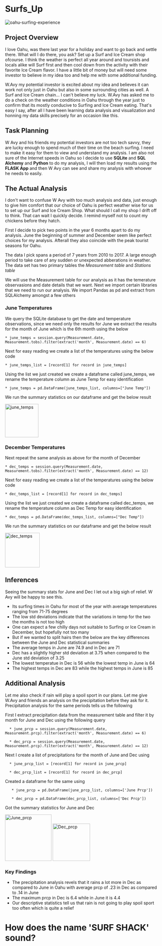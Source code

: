# Surfs_Up

![oahu-surfing-experience](https://user-images.githubusercontent.com/85518330/129450037-650f4329-5e88-45d3-8d22-e6a6ca120055.jpg)

## Project Overview

I love Oahu, was there last year for a holiday and want to go back and settle there. What will I do there, you ask? Set up a Surf and Ice Cream shop ofcourse. I think the weather is perfect all year around and toursists and locals alike will Surf first and then cool down from the activity with their favorite Ice Cream flavor. I have a little bit of money but will need some investor to believe in my idea too and help me with some additional funding. 

W.Avy my potential investor is excited about my idea and believes it can work not only just in Oahu but also in some surrounding cities as well. A Surf and Ice Cream chain...  I can't believe my luck. W.Avy has asked me to do a check on the weather conditions in Oahu through the year just to confirm that its mostly conducive to Surfing and Ice Cream eating. That's easy I say, after all I have been learning data analysis and visualization and honning my data skills precisely for an occasion like this. 

## Task Planning

W Avy and his friends my potential investors are not too tech savvy, they are lucky enough to spend much of their time on the beach surfing. I need to make it easy for them to view and understand my analysis. I am also not sure of the Internet speeds in Oahu so I decide to use **SQLite** and **SQL Alchemy** and **Python** to do my analysis, I will then load my results using the **FLASK App** and then W Avy can see and share my analysis with whoever he needs to easily. 


## The Actual Analysis

I don't want to confuse W Avy with too much analysis and data, just enough to give him comfort that our choice of Oahu is perfect weather wise for us to set up our Surf and Ice Cream Shop. What should I call my shop I drift off to think. That can wait I quickly decide. I remind myself not to count my chickens before they hatch.

First I decide to pick two points in the year 6 months apart to do my analysis. June the beginning of summer and December seem like perfect choices for my analysis. Afterall they also coincide with the peak tourist seasons for Oahu. 

The data I pick spans a period of 7 years from 2010 to 2017. A large enough period to take care of any sudden or unexpected abberations in weather. The data set has two primary tables the *Measurement table* and *Stations table* 

We will use the Measurement table for our analysis as it has the temerature observasions and date details that we want.  Next we import certain libraries that we need to run our analysis. We import Pandas as pd and extract from SQLAlchemy amongst a few others 

### June Temperatures


We query the SQLite database to get the date and temperature observations, since we need only the results for June we extract the results for the month of June which is the 6th month using the below 

    * june_temps = session.query(Measurement.date, Measurement.tobs).filter(extract('month', Measurement.date) == 6)

Next for easy reading we create a list of the temperatures using the below code

    * june_temps_list = [record[1] for record in june_temps]


Using the list we just created we create a dataframe called june_temps, we rename the temperature column as June Temp for easy identification
    
    * june_temps = pd.DataFrame(june_temps_list, columns=["June Temp"])
    
We run the summary statistics on our dataframe and get the below  result

<img width="110" alt="june_temps" src="https://user-images.githubusercontent.com/85518330/129455078-342e472f-00b7-4dc4-a714-f113d85ae2d6.png">


### December Temperatures

Next repeat the same analysis as above for the month of December 

    * dec_temps = session.query(Measurement.date, Measurement.tobs).filter(extract('month', Measurement.date) == 12)

Next for easy reading we create a list of the temperatures using the below code

    * dec_temps_list = [record[1] for record in dec_temps]


Using the list we just created we create a dataframe called dec_temps, we rename the temperature column as Dec Temp for easy identification 
    
    * dec_temps = pd.DataFrame(dec_temps_list, columns=["Dec Temp"])


We run the summary statistics on our dataframe and get the below  result

<img width="114" alt="dec_temps" src="https://user-images.githubusercontent.com/85518330/129455204-38f85326-b76b-4310-8256-e7f9db060762.png">

## Inferences 

Seeing the summary stats for June and Dec I let out a big sigh of relief. W Avy will be happy to see this. 
 
 *  Its surfing times in Oahu for most of the year with average temperatures ranging from 71-75 degrees
 *  The low std deviations indicate that the variations in temp for the two the months is not too high 
 *  One can expect a few chilly days not suitable to Surfing or Ice Cream in December, but hopefully not too many
 *  But if we wanted to split hairs then the below are the key differences between the June and Dec statistical summaries
 *  The average temps in June are 74.9 and in Dec are 71
 *  Dec has a slightly higher std deviation at 3.75 when compared to the June std deviation of 3.25
 *  The lowest temperatue in Dec is 56 while the lowest temp in June is 64
 *  The highest temps in Dec are 83 while the highest temps in June is 85 

## Additional Analysis 

Let me also check if rain will play a spoil sport in our plans. Let me give W.Avy and friends an analysis on the precipitation before they ask for it. Precipitation analysis for the same periods tells us the following 

First I extract precipitation data from the measurement table and filter it by month for June and Dec using the following query

      * june_prcp = session.query(Measurement.date, Measurement.prcp).filter(extract('month', Measurement.date) == 6)
      
      * dec_prcp = session.query(Measurement.date, Measurement.prcp).filter(extract('month', Measurement.date) == 12)
      
Next I create a list of precipitations for the month of June and Dec using 

      * june_prcp_list = [record[1] for record in june_prcp]

      * dec_prcp_list = [record[1] for record in dec_prcp]
      
 Created a dataframe for the same  using 
       
       * june_prcp = pd.DataFrame(june_prcp_list, columns=['June Prcp'])
      
       * dec_prcp = pd.DataFrame(dec_prcp_list, columns=['Dec Prcp'])

Got the summary statistics for June and Dec

<img width="153" alt="June_prcp" src="https://user-images.githubusercontent.com/85518330/129462180-437297cb-d42e-4d4e-950c-90864b60f7f0.png">


<img width="123" alt="Dec_prcp" src="https://user-images.githubusercontent.com/85518330/129462184-3716bbd9-a87c-43e9-b058-b68250656ea9.png">

### Key Findings 

* The precipitation analysis revels that it rains a lot more in Dec as compared to June in Oahu with average prcp of .23 in Dec as compared to .14 in June 
* The maximum prcp in Dec is 6.4 while in June it is 4.4
* Our descriptive statistics tell us that rain is not going to play spoil sport too often which is quite a relief 


# How does the name 'SURF SHACK' sound?












